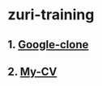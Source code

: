 # zuri-training

## 1. [Google-clone](https://github.com/spykelion/zuri-training/blob/google-clone/)
## 2. [My-CV](https://github.com/spykelion/zuri-training/blob/my-cv/)
